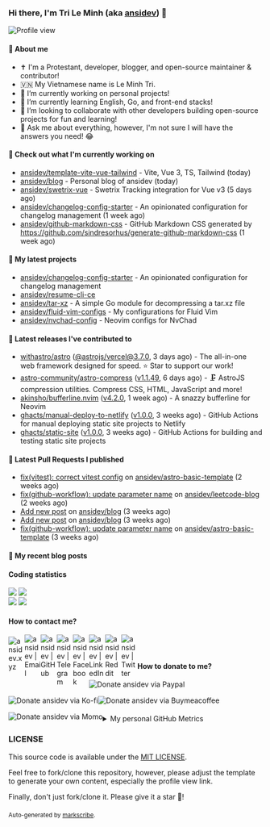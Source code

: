 ### Hi there, I'm Tri Le Minh (aka [ansidev][website]) 👋

<img src="https://komarev.com/ghpvc/?username=ansidev" alt="Profile view" />

#### 📕 About me

- ✝️ I'm a Protestant, developer, blogger, and open-source maintainer & contributor!
- 🇻🇳 My Vietnamese name is Le Minh Tri.
- 🔭 I’m currently working on personal projects!
- 🌱 I’m currently learning English, Go, and front-end stacks!
- 👯 I’m looking to collaborate with other developers building open-source projects for fun and learning!
- 💬 Ask me about everything, however, I'm not sure I will have the answers you need! 😂

#### 👷 Check out what I'm currently working on

- [ansidev/template-vite-vue-tailwind](https://github.com/ansidev/template-vite-vue-tailwind) - Vite, Vue 3, TS, Tailwind (today)
- [ansidev/blog](https://github.com/ansidev/blog) - Personal blog of ansidev (today)
- [ansidev/swetrix-vue](https://github.com/ansidev/swetrix-vue) - Swetrix Tracking integration for Vue v3 (5 days ago)
- [ansidev/changelog-config-starter](https://github.com/ansidev/changelog-config-starter) - An opinionated configuration for changelog management (1 week ago)
- [ansidev/github-markdown-css](https://github.com/ansidev/github-markdown-css) - GitHub Markdown CSS generated by https://github.com/sindresorhus/generate-github-markdown-css (1 week ago)

#### 🌱 My latest projects

- [ansidev/changelog-config-starter](https://github.com/ansidev/changelog-config-starter) - An opinionated configuration for changelog management
- [ansidev/resume-cli-ce](https://github.com/ansidev/resume-cli-ce)
- [ansidev/tar-xz](https://github.com/ansidev/tar-xz) - A simple Go module for decompressing a tar.xz file
- [ansidev/fluid-vim-configs](https://github.com/ansidev/fluid-vim-configs) - My configurations for Fluid Vim
- [ansidev/nvchad-config](https://github.com/ansidev/nvchad-config) - Neovim configs for NvChad

#### 🔭 Latest releases I've contributed to

- [withastro/astro](https://github.com/withastro/astro) ([@astrojs/vercel@3.7.0](https://github.com/withastro/astro/releases/tag/%40astrojs/vercel%403.7.0), 3 days ago) - The all-in-one web framework designed for speed. ⭐️ Star to support our work!
- [astro-community/astro-compress](https://github.com/astro-community/astro-compress) ([v1.1.49](https://github.com/astro-community/astro-compress/releases/tag/v1.1.49), 6 days ago) - 🗜️ AstroJS compression utilities. Compress CSS, HTML, JavaScript and more!
- [akinsho/bufferline.nvim](https://github.com/akinsho/bufferline.nvim) ([v4.2.0](https://github.com/akinsho/bufferline.nvim/releases/tag/v4.2.0), 1 week ago) - A snazzy bufferline for Neovim
- [ghacts/manual-deploy-to-netlify](https://github.com/ghacts/manual-deploy-to-netlify) ([v1.0.0](https://github.com/ghacts/manual-deploy-to-netlify/releases/tag/v1.0.0), 3 weeks ago) - GitHub Actions for manual deploying static site projects to Netlify
- [ghacts/static-site](https://github.com/ghacts/static-site) ([v1.0.0](https://github.com/ghacts/static-site/releases/tag/v1.0.0), 3 weeks ago) - GitHub Actions for building and testing static site projects

#### 🔨 Latest Pull Requests I published

- [fix(vitest): correct vitest config](https://github.com/ansidev/astro-basic-template/pull/225) on [ansidev/astro-basic-template](https://github.com/ansidev/astro-basic-template) (2 weeks ago)
- [fix(github-workflow): update parameter name](https://github.com/ansidev/leetcode-blog/pull/166) on [ansidev/leetcode-blog](https://github.com/ansidev/leetcode-blog) (2 weeks ago)
- [Add new post](https://github.com/ansidev/blog/pull/506) on [ansidev/blog](https://github.com/ansidev/blog) (3 weeks ago)
- [Add new post](https://github.com/ansidev/blog/pull/503) on [ansidev/blog](https://github.com/ansidev/blog) (3 weeks ago)
- [fix(github-workflow): update parameter name](https://github.com/ansidev/astro-basic-template/pull/214) on [ansidev/astro-basic-template](https://github.com/ansidev/astro-basic-template) (3 weeks ago)

#### 📜 My recent blog posts

<!-- BLOG-POST-LIST:START --><!-- BLOG-POST-LIST:END -->

#### Coding statistics

<img
  src="https://github-profile-summary-cards.vercel.app/api/cards/stats?username=ansidev&theme=github_dark"
  style="display: inline; width: 320px;"
/>
<img
  src="https://github-profile-summary-cards.vercel.app/api/cards/productive-time?username=ansidev&theme=github_dark&utcOffset=7"
  style="display: inline; width: 320px;"
/>
<br />
<img
  src="https://github-profile-summary-cards.vercel.app/api/cards/repos-per-language?username=ansidev&theme=github_dark"
  style="display: inline; width: 320px;"
/>
<img
  src="https://github-profile-summary-cards.vercel.app/api/cards/most-commit-language?username=ansidev&theme=github_dark"
  style="display: inline; width: 320px;"
/>

#### How to contact me?

[<img align="left" width="32px" src="https://ansidev.xyz/pwa-192x192.png"                alt="ansidev.xyz" style="padding-top: 4px;" />][website]
<a href="mailto:ansidev@gmail.com">
 <img align="left" width="32px" src="https://img.icons8.com/fluency/32/gmail-new.png"    alt="ansidev | Email" />
</a>
[<img align="left" width="32px" src="https://img.icons8.com/fluency/32/github.png"       alt="ansidev | GitHub" />][github]
[<img align="left" width="32px" src="https://img.icons8.com/fluency/32/telegram-app.svg" alt="ansidev | Telegram" />][telegram]
[<img align="left" width="32px" src="https://img.icons8.com/fluency/32/facebook.svg"     alt="ansidev | Facebook" />][facebook]
[<img align="left" width="32px" src="https://img.icons8.com/fluency/32/linkedin.svg"     alt="ansidev | LinkedIn" />][linkedin]
[<img align="left" width="32px" src="https://img.icons8.com/fluency/32/reddit.svg"       alt="ansidev | Reddit" />][reddit]
[<img align="left" width="32px" src="https://img.icons8.com/fluency/32/twitter.svg"      alt="ansidev | Twitter" />][twitter]

<br/>
<br/>

#### How to donate to me?

[<img align="left" height="32px" src="https://www.paypalobjects.com/paypal-ui/logos/svg/paypal-color.svg"  alt="Donate ansidev via Paypal" />][paypal]
[<img align="left" height="32px" src="https://storage.ko-fi.com/cdn/brandasset/kofi_bg_tag_white.png"      alt="Donate ansidev via  Ko-fi" />][kofi]
[<img align="left" height="32px" src="https://cdn.buymeacoffee.com/buttons/v2/default-yellow.png"          alt="Donate ansidev via Buymeacoffee" />][buymeacoffee]
[<img align="left" height="32px" src="https://ansidev.xyz/imgs/momo_icon_rectangle_pinkbg_RGB.png"         alt="Donate ansidev via Momo" />][momo]

<br/>
<br/>

[website]: https://ansidev.xyz/?utm_source=github&utm_medium=readme
[email]: ansidev@gmail.com
[github]: https://github.com/ansidev
[facebook]: https://facebook.com/leminhtri.py
[telegram]: https://t.me/ansidev
[twitter]: https://twitter.com/ansidev
[linkedin]: https://linkedin.com/in/tri-le-minh-1b05bb51/
[reddit]: https://reddit.com/u/ansidev
[paypal]: https://paypal.me/ansidev
[kofi]: https://ko-fi.com/ansidev
[buymeacoffee]: https://buymeacoffee.com/ansidev
[momo]: https://me.momo.vn/ansidev

<br/>
<br/>

<details>
  <summary>My personal GitHub Metrics</summary>
  <br/>
  <img src="./github_metrics_01.svg" />
  <img src="./github_metrics_02.svg" />
</details>

### LICENSE

This source code is available under the [MIT LICENSE](/LICENSE).

Feel free to fork/clone this repository, however, please adjust the template to generate your own content, especially the profile view link.

Finally, don't just fork/clone it. Please give it a star :star2:!

<sub>Auto-generated by [markscribe](https://github.com/muesli/markscribe).</sub>

